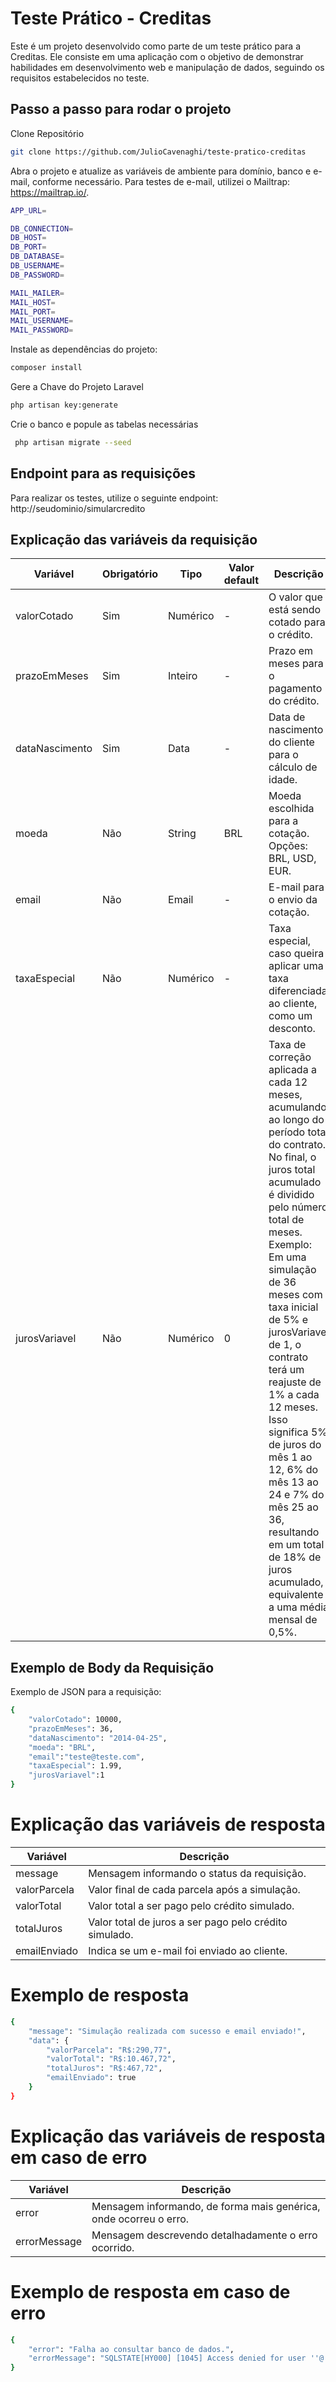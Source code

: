 # Teste Prático - Creditas
Este é um projeto desenvolvido como parte de um teste prático para a Creditas. Ele consiste em uma aplicação com o objetivo de demonstrar habilidades em desenvolvimento web e manipulação de dados, seguindo os requisitos estabelecidos no teste.

## Passo a passo para rodar o projeto
Clone Repositório
```sh
git clone https://github.com/JulioCavenaghi/teste-pratico-creditas
```

Abra o projeto e atualize as variáveis de ambiente para domínio, banco e e-mail, conforme necessário. Para testes de e-mail, utilizei o Mailtrap: https://mailtrap.io/.
```sh
APP_URL=

DB_CONNECTION=
DB_HOST=
DB_PORT=
DB_DATABASE=
DB_USERNAME=
DB_PASSWORD=

MAIL_MAILER=
MAIL_HOST=
MAIL_PORT=
MAIL_USERNAME=
MAIL_PASSWORD=
```

Instale as dependências do projeto:
```sh
composer install
```

Gere a Chave do Projeto Laravel
```sh
php artisan key:generate
```

Crie o banco e popule as tabelas necessárias
```sh
 php artisan migrate --seed
```

## Endpoint para as requisições
Para realizar os testes, utilize o seguinte endpoint: http://seudominio/simularcredito

## Explicação das variáveis da requisição

| Variável             | Obrigatório |      Tipo     | Valor default | Descrição                                             |
|----------------------|-------------|---------------|---------------|-------------------------------------------------------|
| valorCotado          | Sim         |   Numérico    |       -       | O valor que está sendo cotado para o crédito.         |
| prazoEmMeses         | Sim         |   Inteiro     |       -       | Prazo em meses para o pagamento do crédito.           |
| dataNascimento       | Sim         |   Data        |       -       | Data de nascimento do cliente para o cálculo de idade.|
| moeda                | Não         |   String      |      BRL      | Moeda escolhida para a cotação. Opções: BRL, USD, EUR.|
| email                | Não         |   Email       |       -       | E-mail para o envio da cotação.                       |
| taxaEspecial         | Não         |   Numérico    |       -       | Taxa especial, caso queira aplicar uma taxa diferenciada ao cliente, como um desconto.   |
| jurosVariavel        | Não         |   Numérico    |       0       | Taxa de correção aplicada a cada 12 meses, acumulando ao longo do período total do contrato. No final, o juros total acumulado é dividido pelo número total de meses. Exemplo: Em uma simulação de 36 meses com taxa inicial de 5% e jurosVariavel de 1, o contrato terá um reajuste de 1% a cada 12 meses. Isso significa 5% de juros do mês 1 ao 12, 6% do mês 13 ao 24 e 7% do mês 25 ao 36, resultando em um total de 18% de juros acumulado, equivalente a uma média mensal de 0,5%.|

## Exemplo de Body da Requisição
Exemplo de JSON para a requisição:
```sh
{
    "valorCotado": 10000,
    "prazoEmMeses": 36,
    "dataNascimento": "2014-04-25",
    "moeda": "BRL",
    "email":"teste@teste.com",
    "taxaEspecial": 1.99,
    "jurosVariavel":1
}
```

# Explicação das variáveis de resposta
| Variável             | Descrição                                               |
|----------------------|---------------------------------------------------------|
| message              | Mensagem informando o status da requisição.             |
| valorParcela         | Valor final de cada parcela após a simulação.           |
| valorTotal           | Valor total a ser pago pelo crédito simulado.           |
| totalJuros           | Valor total de juros a ser pago pelo crédito simulado.  |
| emailEnviado         | Indica se um e-mail foi enviado ao cliente.             |

# Exemplo de resposta
```sh
{
    "message": "Simulação realizada com sucesso e email enviado!",
    "data": {
        "valorParcela": "R$:290,77",
        "valorTotal": "R$:10.467,72",
        "totalJuros": "R$:467,72",
        "emailEnviado": true
    }
}
```

# Explicação das variáveis de resposta em caso de erro
| Variável      | Descrição                                                        |
|---------------|------------------------------------------------------------------|
| error         | Mensagem informando, de forma mais genérica, onde ocorreu o erro.|
| errorMessage  | Mensagem descrevendo detalhadamente o erro ocorrido.             |

# Exemplo de resposta em caso de erro
```sh
{
    "error": "Falha ao consultar banco de dados.",
    "errorMessage": "SQLSTATE[HY000] [1045] Access denied for user ''@'172.30.0.5' (using password: NO) (Connection: mysql, SQL: select distinct `moeda` from `taxas_juros` where `idade_min` <= 10 and `idade_max` >= 10)"
}
```

